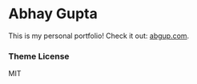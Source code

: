 # Abhay Gupta

This is my personal portfolio!
Check it out: [abgup.com](http://abgup.com).

### Theme License

MIT
